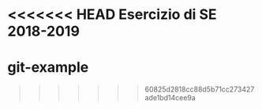 <<<<<<< HEAD
Esercizio di SE 2018-2019
=======
# git-example
>>>>>>> 60825d2818cc88d5b71cc273427ade1bd14cee9a

